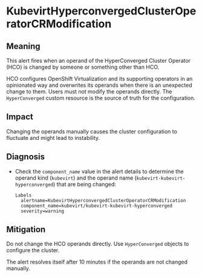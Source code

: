 # KubevirtHyperconvergedClusterOperatorCRModification

## Meaning

This alert fires when an operand of the HyperConverged Cluster Operator (HCO)
is changed by someone or something other than HCO.

HCO configures OpenShift Virtualization and its supporting operators in an
opinionated way and overwrites its operands when there is an unexpected change
to them. Users must not modify the operands directly. The `HyperConverged`
custom resource is the source of truth for the configuration.

## Impact

Changing the operands manually causes the cluster configuration to fluctuate
and might lead to instability.

## Diagnosis

- Check the `component_name` value in the alert details to determine the operand
kind (`kubevirt`) and the operand name (`kubevirt-kubevirt-hyperconverged`)
that are being changed:

  ```text
  Labels
    alertname=KubevirtHyperconvergedClusterOperatorCRModification
    component_name=kubevirt/kubevirt-kubevirt-hyperconverged
    severity=warning
  ```

## Mitigation

Do not change the HCO operands directly. Use `HyperConverged` objects to configure
the cluster.

The alert resolves itself after 10 minutes if the operands are not changed manually.
